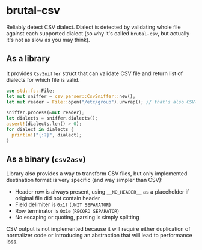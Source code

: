 # brutal-csv

Reliably detect CSV dialect. Dialect is detected by validating whole file against
each supported dialect (so why it's called `brutal-csv`, but 
actually it's not as slow as you may think).

## As a library
It provides `CsvSniffer` struct that can validate CSV file and 
return list of dialects for which file is valid.

```rust
use std::fs::File;
let mut sniffer = csv_parser::CsvSniffer::new();
let mut reader = File::open("/etc/group").unwrap(); // that's also CSV-like file

sniffer.process(&mut reader);
let dialects = sniffer.dialects();
assert!(dialects.len() > 0);
for dialect in dialects {
  println!("{:?}", dialect);
}
```

## As a binary (`csv2asv`)

Library also provides a way to transform CSV files, but only 
implemented destination format is very specific (and way simpler than CSV):
  - Header row is always present, using `__NO_HEADER__` 
    as a placeholder if original file did not contain header
  - Field delimiter is `0x1f` (`UNIT SEPARATOR`)
  - Row terminator is `0x1e` (`RECORD SEPARATOR`)
  - No escaping or quoting, parsing is simply splitting

CSV output is not implemented because it will require either 
duplication of normalizer code or introducing an abstraction 
that will lead to performance loss.






